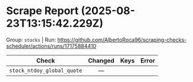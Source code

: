 # Scrape Report (2025-08-23T13:15:42.229Z)

Group: `stocks`  |  Run: https://github.com/AlbertoRoca96/scraping-checks-scheduler/actions/runs/17175884410

| Check | Changed | Keys | Error |
|---|:---:|:--|:--|
| `stock_ntdoy_global_quote` | — |  |  |
